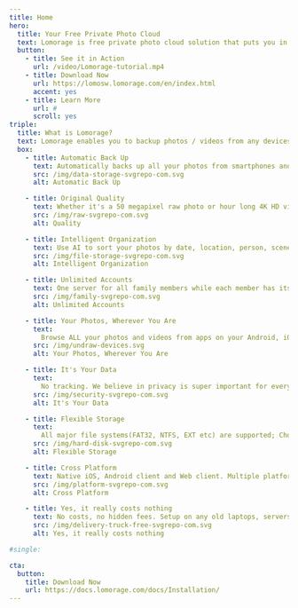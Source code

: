 ```yaml
---
title: Home
hero:
  title: Your Free Private Photo Cloud
  text: Lomorage is free private photo cloud solution that puts you in control of your photos and videos. Enjoy the moments from any device with your own server, with no strings attached. Your photos, your videos, your disks, your way.
  button:
    - title: See it in Action
      url: /video/Lomorage-tutorial.mp4
    - title: Download Now
      url: https://lomosw.lomorage.com/en/index.html
      accent: yes
    - title: Learn More
      url: #
      scroll: yes
triple:
  title: What is Lomorage?
  text: Lomorage enables you to backup photos / videos from any devices to your self-hosted server, and intelligently manages these personal assets via AI. Run the Lomorage server at your home, download mobile client to save the memories, and enjoy the moments.
  box:
    - title: Automatic Back Up
      text: Automatically backs up all your photos from smartphones and computers to your own hard drive; Redundancy backup lowers the risk of losing data. No rate limits.
      src: /img/data-storage-svgrepo-com.svg
      alt: Automatic Back Up

    - title: Original Quality
      text: Whether it's a 50 megapixel raw photo or hour long 4K HD video, back up your high resolution content as it is without any modification. What you take is what is saved.
      src: /img/raw-svgrepo-com.svg
      alt: Quality

    - title: Intelligent Organization
      text: Use AI to sort your photos by date, location, person, scene; search by texts in photos; detect similar photos; remove duplicated assets; history of today reminder.
      src: /img/file-storage-svgrepo-com.svg
      alt: Intelligent Organization

    - title: Unlimited Accounts
      text: One server for all family members while each member has its own account, no account number limits. Share becomes easy.
      src: /img/family-svgrepo-com.svg
      alt: Unlimited Accounts

    - title: Your Photos, Wherever You Are
      text:
        Browse ALL your photos and videos from apps on your Android, iOS, Chromecast, Fire TV device, or a web browser; No need to worry about the phone space.
      src: /img/undraw-devices.svg
      alt: Your Photos, Wherever You Are

    - title: It's Your Data
      text:
        No tracking. We believe in privacy is super important for everyone, and anything we might collect (crash logs, discovery, etc.) is opt-in only. no vendor lock in.
      src: /img/security-svgrepo-com.svg
      alt: It's Your Data

    - title: Flexible Storage
      text:
        All major file systems(FAT32, NTFS, EXT etc) are supported; Choose your own hard drive, no re-format needed; Up to 16T hard drive is supported.
      src: /img/hard-disk-svgrepo-com.svg
      alt: Flexible Storage

    - title: Cross Platform
      text: Native iOS, Android client and Web client. Multiple platform server software (MAC/Linux/Windows) can let you choose any devices as self-host server.
      src: /img/platform-svgrepo-com.svg
      alt: Cross Platform

    - title: Yes, it really costs nothing
      text: No costs, no hidden fees. Setup on any old laptops, servers, or Single Board Computers, reuse your hard drives, install free Lomorage server software and client APP, then you are ready to go.
      src: /img/delivery-truck-free-svgrepo-com.svg
      alt: Yes, it really costs nothing

#single:

cta:
  button:
    title: Download Now
    url: https://docs.lomorage.com/docs/Installation/
---
```

